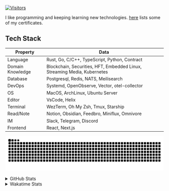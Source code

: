 <!-- markdownlint-disable MD041 MD010 MD033 -->
[![Visitors](https://api.visitorbadge.io/api/daily?path=Akagi201%2FAkagi201&label=Visitors%20Today&countColor=%2337d67a)](https://visitorbadge.io/status?path=Akagi201%2FAkagi201)

I like programming and keeping learning new technologies. [here](https://github.com/Akagi201/blockchain) lists some of my certificates.

## Tech Stack

| Property         	| Data                                                                               	|
|------------------	|------------------------------------------------------------------------------------	|
| Language         	| Rust, Go, C/C++, TypeScript, Python, Contract                                       |
| Domain Knowledge 	| Blockchain, Securities, HFT, Embedded Linux, Streaming Media, Kubernetes            |
| Database         	| Postgresql, Redis, NATS, Meilisearch                                                   |
| DevOps            | Systemd, OpenObserve, Vector, otel-collector                                        |
| OS               	| MacOS, ArchLinux, Ubuntu Server                                                     |
| Editor           	| VsCode, Helix                                                                       |
| Terminal          | WezTerm, Oh My Zsh, Tmux, Starship                                                  |
| Read/Note         | Notion, Obsidian, Feedbro, Miniflux, Omnivore                                       |
| IM               	| Slack, Telegram, Discord                                                            |
| Frontend          | React, Next.js                                                                      |

[![github contribution grid snake animation](https://raw.githubusercontent.com/Akagi201/Akagi201/output/github-contribution-grid-snake.svg#gh-light-mode-only)](https://github.com/Akagi201)

<details>
<summary>GitHub Stats</summary>
  <a href="https://github.com/Akagi201"><img alt="Profile Detail" src="https://raw.githubusercontent.com/Akagi201/Akagi201/master/profile-summary-card-output/dracula/0-profile-details.svg" /></a>
  <a href="https://github.com/Akagi201"><img alt="Github Stats" src="https://raw.githubusercontent.com/Akagi201/Akagi201/master/profile-summary-card-output/dracula/3-stats.svg" /></a>
  <a href="https://github.com/Akagi201"><img alt="Lang By Commits" src="https://raw.githubusercontent.com/Akagi201/Akagi201/master/profile-summary-card-output/dracula/2-most-commit-language.svg" /></a>
</details>

<details>
<summary>Wakatime Stats</summary>
<br>

<!--START_SECTION:waka-->

```txt
From: 10 August 2024 - To: 17 August 2024

Total Time: 54 hrs 32 mins

Other        36 hrs 35 mins  ████████████████▓░░░░░░░░   67.09 %
Rust         6 hrs 6 mins    ██▓░░░░░░░░░░░░░░░░░░░░░░   11.20 %
sh           3 hrs 24 mins   █▓░░░░░░░░░░░░░░░░░░░░░░░   06.25 %
Solidity     3 hrs 3 mins    █▒░░░░░░░░░░░░░░░░░░░░░░░   05.59 %
Go           2 hrs 26 mins   █░░░░░░░░░░░░░░░░░░░░░░░░   04.47 %
Markdown     2 hrs 11 mins   █░░░░░░░░░░░░░░░░░░░░░░░░   04.03 %
TypeScript   14 mins         ░░░░░░░░░░░░░░░░░░░░░░░░░   00.45 %
YAML         8 mins          ░░░░░░░░░░░░░░░░░░░░░░░░░   00.26 %
TOML         7 mins          ░░░░░░░░░░░░░░░░░░░░░░░░░   00.23 %
Text         5 mins          ░░░░░░░░░░░░░░░░░░░░░░░░░   00.18 %
```

<!--END_SECTION:waka-->

</details>
